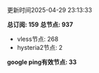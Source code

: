 更新时间2025-04-29 23:13:33

**总订阅: 159**
**总节点: 937**
- vless节点: 268
- hysteria2节点: 2

**google ping有效节点: 33**
